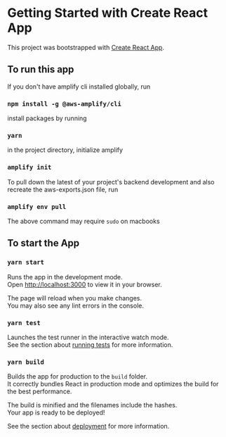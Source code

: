 # Getting Started with Create React App

This project was bootstrapped with [Create React App](https://github.com/facebook/create-react-app).

## To run this app

If you don't have amplify cli installed globally, run
### `npm install -g @aws-amplify/cli`

install packages by running
### `yarn`

in the project directory, initialize amplify
### `amplify init`

To pull down the latest of your project's backend development and also recreate the aws-exports.json file, run 

### `amplify env pull`

The above command may require `sudo` on macbooks

## To start the App
### `yarn start`

Runs the app in the development mode.\
Open [http://localhost:3000](http://localhost:3000) to view it in your browser.

The page will reload when you make changes.\
You may also see any lint errors in the console.

### `yarn test`

Launches the test runner in the interactive watch mode.\
See the section about [running tests](https://facebook.github.io/create-react-app/docs/running-tests) for more information.

### `yarn build`

Builds the app for production to the `build` folder.\
It correctly bundles React in production mode and optimizes the build for the best performance.

The build is minified and the filenames include the hashes.\
Your app is ready to be deployed!

See the section about [deployment](https://facebook.github.io/create-react-app/docs/deployment) for more information.
